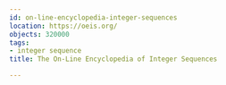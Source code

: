 ```yaml
---
id: on-line-encyclopedia-integer-sequences
location: https://oeis.org/
objects: 320000
tags:
- integer sequence
title: The On-Line Encyclopedia of Integer Sequences

---
```


